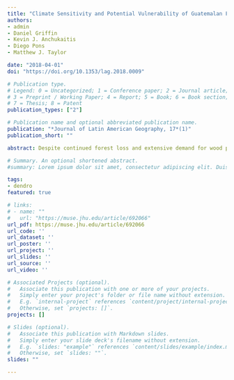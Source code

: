 ```yaml
---
title: "Climate Sensitivity and Potential Vulnerability of Guatemalan Fir (Abies guatemalensis) Forests in Totonicapan, Guatemala"
authors:
- admin
- Daniel Griffin
- Kevin J. Anchukaitis
- Diego Pons
- Matthew J. Taylor

date: "2018-04-01"
doi: "https://doi.org/10.1353/lag.2018.0009"

# Publication type.
# Legend: 0 = Uncategorized; 1 = Conference paper; 2 = Journal article;
# 3 = Preprint / Working Paper; 4 = Report; 5 = Book; 6 = Book section;
# 7 = Thesis; 8 = Patent
publication_types: ["2"]

# Publication name and optional abbreviated publication name.
publication: "*Journal of Latin American Geography, 17*(1)"
publication_short: ""

abstract: Despite continued forest loss and extensive demand for wood products throughout Guatemala, the locally managed and protected forests of Totonicapan remain some of the most intact within the country. Here, we study the growth rings of Guatemalan fir (Pinaceae, Abies guatemalensis Rehder, pinabete) at Totonicapan to assess environmental influences on tree growth and the potential vulnerability of these forests to climate change in the western highlands. We find that late summer and dry season precipitation are critical drivers in annual ring-width variability and that tree growth responds negatively to warm sea surface temperature anomalies in the eastern tropical Pacific. Considering our results in light of future climate model projections for Central America, we suggest that these forests will become increasingly susceptible to widespread drying and higher temperatures. Such shifts could fundamentally jeopardize an endemic and endangered tree species that has traditionally been preserved by K?iche? communal governance and that is highly regarded for its ecosystem services and role in the Guatemalan economy.

# Summary. An optional shortened abstract.
#summary: Lorem ipsum dolor sit amet, consectetur adipiscing elit. Duis posuere tellus ac convallis #placerat. Proin tincidunt magna sed ex sollicitudin condimentum.

tags:
- dendro
featured: true

# links:
# - name: ""
#   url: "https://muse.jhu.edu/article/692066"
url_pdf: https://muse.jhu.edu/article/692066
url_code: ''
url_dataset: ''
url_poster: ''
url_project: ''
url_slides: ''
url_source: ''
url_video: ''

# Associated Projects (optional).
#   Associate this publication with one or more of your projects.
#   Simply enter your project's folder or file name without extension.
#   E.g. `internal-project` references `content/project/internal-project/index.md`.
#   Otherwise, set `projects: []`.
projects: []

# Slides (optional).
#   Associate this publication with Markdown slides.
#   Simply enter your slide deck's filename without extension.
#   E.g. `slides: "example"` references `content/slides/example/index.md`.
#   Otherwise, set `slides: ""`.
slides: ""

---
```

